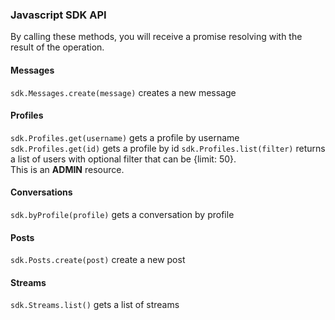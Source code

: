 ### Javascript SDK API

By calling these methods, you will receive a promise resolving with the result of the operation.
#### Messages
``sdk.Messages.create(message)`` creates a new message 
#### Profiles
``sdk.Profiles.get(username)`` gets a profile by username
``sdk.Profiles.get(id)`` gets a profile by id
``sdk.Profiles.list(filter)`` returns a list of users with optional filter that can be {limit: 50}. \
This is an **ADMIN** resource.
#### Conversations
``sdk.byProfile(profile)`` gets a conversation by profile
#### Posts
``sdk.Posts.create(post)`` create a new post
#### Streams
``sdk.Streams.list()`` gets a list of streams
